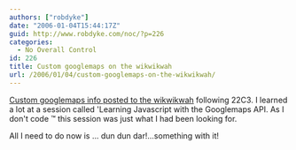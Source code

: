 ```yaml
---
authors: ["robdyke"]
date: "2006-01-04T15:44:17Z"
guid: http://www.robdyke.com/noc/?p=226
categories:
  - No Overall Control
id: 226
title: Custom googlemaps on the wikwikwah
url: /2006/01/04/custom-googlemaps-on-the-wikwikwah/
---
```

[Custom googlemaps info posted to the wikwikwah](http://www.robdyke.com/wikwikwah/index.php/Custom_googlemaps) following 22C3. I learned a lot at a session called 'Learning Javascript with the Googlemaps API. As I don't code &#8482; this session was just what I had been looking for.

All I need to do now is ... dun dun dar!...something with it!